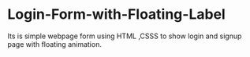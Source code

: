 # Login-Form-with-Floating-Label
Its is simple webpage form using HTML ,CSSS to show login and signup page with floating animation.

